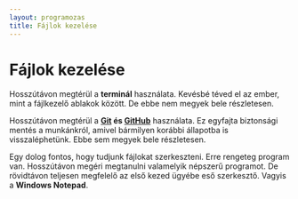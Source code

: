 ```yaml
---
layout: programozas
title: Fájlok kezelése
---
```


# Fájlok kezelése

Hosszútávon megtérül a **terminál** használata. Kevésbé téved el az ember, mint a fájlkezelő ablakok között.
De ebbe nem megyek bele részletesen.

Hosszútávon megtérül a **[Git](http://git-scm.com/) és [GitHub](http://github.com/)** használata.
Ez egyfajta biztonsági mentés a munkánkról, amivel bármilyen korábbi állapotba is visszaléphetünk.
Ebbe sem megyek bele részletesen.

Egy dolog fontos, hogy tudjunk fájlokat szerkeszteni. Erre rengeteg program van.
Hosszútávon megéri megtanulni valamelyik népszerű programot.
De rövidtávon teljesen megfelelő az első kezed ügyébe eső szerkesztő. Vagyis a **Windows Notepad**.
